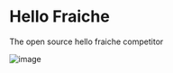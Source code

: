 # Hello Fraiche

The open source hello fraiche competitor 

![image](https://github.com/arienshibani/hello-fraiche/assets/22197324/05f7080a-bb63-4d26-8df5-6eb358e415d1)


